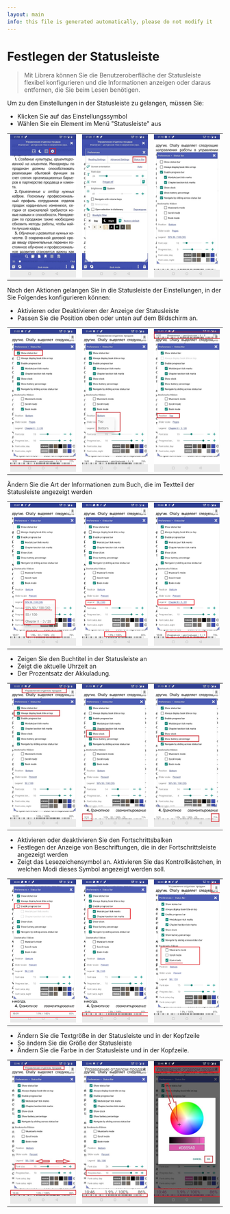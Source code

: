 ```yaml
---
layout: main
info: this file is generated automatically, please do not modify it
---
```


# Festlegen der Statusleiste

> Mit Librera können Sie die Benutzeroberfläche der Statusleiste flexibel konfigurieren und die Informationen anzeigen oder daraus entfernen, die Sie beim Lesen benötigen.

Um zu den Einstellungen in der Statusleiste zu gelangen, müssen Sie:
* Klicken Sie auf das Einstellungssymbol
* Wählen Sie ein Element im Menü &quot;Statusleiste&quot; aus

||||
|-|-|-|
|![](1.jpg)|![](2.jpg)|![](3.jpg)|

Nach den Aktionen gelangen Sie in die Statusleiste der Einstellungen, in der Sie Folgendes konfigurieren können:
* Aktivieren oder Deaktivieren der Anzeige der Statusleiste
* Passen Sie die Position oben oder unten auf dem Bildschirm an.

||||
|-|-|-|
|![](20.jpg)|![](22.jpg)|![](21.jpg)|


Ändern Sie die Art der Informationen zum Buch, die im Textteil der Statusleiste angezeigt werden

||||
|-|-|-|
|![](30.jpg)|![](31.jpg)|![](32.jpg)|

* Zeigen Sie den Buchtitel in der Statusleiste an
* Zeigt die aktuelle Uhrzeit an
* Der Prozentsatz der Akkuladung.

||||
|-|-|-|
|![](40.jpg)|![](41.jpg)|![](42.jpg)|


* Aktivieren oder deaktivieren Sie den Fortschrittsbalken
* Festlegen der Anzeige von Beschriftungen, die in der Fortschrittsleiste angezeigt werden
* Zeigt das Lesezeichensymbol an. Aktivieren Sie das Kontrollkästchen, in welchen Modi dieses Symbol angezeigt werden soll.

||||
|-|-|-|
|![](50.jpg)|![](51.jpg)|![](52.jpg)|

* Ändern Sie die Textgröße in der Statusleiste und in der Kopfzeile
* So ändern Sie die Größe der Statusleiste
* Ändern Sie die Farbe in der Statusleiste und in der Kopfzeile.

||||
|-|-|-|
|![](60.jpg)|![](61.jpg)|![](622.jpg)|
